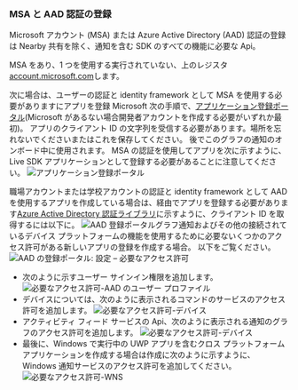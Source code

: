 ### <a name="msa-and-aad-authentication-registration"></a>MSA と AAD 認証の登録

Microsoft アカウント (MSA) または Azure Active Directory (AAD) 認証の登録は Nearby 共有を除く、通知を含む SDK のすべての機能に必要な Api。 

MSA をあり、1 つを使用する実行されていない、上のレジスタ[account.microsoft.com](https://account.microsoft.com/account)します。

次に場合は、ユーザーの認証と identity framework として MSA を使用する必要がありますにアプリを登録 Microsoft 次の手順で、[アプリケーション登録ポータル](https://apps.dev.microsoft.com/)(Microsoft があるない場合開発者アカウントを作成する必要がいずれか最初)。 アプリのクライアント ID の文字列を受信する必要があります。場所を忘れないでくださいまたはこれを保存してください。 後でこのグラフの通知のオンボード中に使用されます。 MSA の認証を使用してアプリを次に示すように、Live SDK アプリケーションとして登録する必要があることに注意してください。
![アプリケーション登録ポータル](../../notifications/media/msa_app_registration/app_registration_portal.png)

職場アカウントまたは学校アカウントの認証と identity framework として AAD を使用するアプリを作成している場合は、経由でアプリを登録する必要があります[Azure Active Directory 認証ライブラリ](https://docs.microsoft.com/azure/active-directory/develop/active-directory-authentication-libraries)に示すように、クライアント ID を取得するには以下に。 
 ![AAD 登録ポータル](../../notifications/media/aad_registration_portal/aad_registration_portal.png)グラフ通知およびその他の接続されているデバイス プラットフォームの機能を使用するために必要ないくつかのアクセス許可がある新しいアプリの登録を作成する場合。 以下をご覧ください。 
![AAD の登録ポータル: 設定 – 必要なアクセス許可](../../notifications/media/aad_registration_portal/aad_registration_portal_permissions.png)
* 次のように示すユーザー サインイン権限を追加します。
![必要なアクセス許可-AAD のユーザー プロファイル](../../notifications/media/aad_registration_portal/permissions_1_user.png)
* デバイスについては、次のように表示されるコマンドのサービスのアクセス許可を追加します。
![必要なアクセス許可-デバイス](../../notifications/media/aad_registration_portal/permissions_2_devices.png)
* アクティビティ フィード サービスの Api、次のように表示される通知のグラフのアクセス許可を追加します。
![必要なアクセス許可-デバイス](../../notifications/media/aad_registration_portal/permissions_3_graph_notifications.png)
* 最後に、Windows で実行中の UWP アプリを含むクロス プラットフォーム アプリケーションを作成する場合は作成に次のように示すように、Windows 通知サービスのアクセス許可を追加してください。 
![必要なアクセス許可-WNS](../../notifications/media/aad_registration_portal/permissions_4_wns_push.png)
